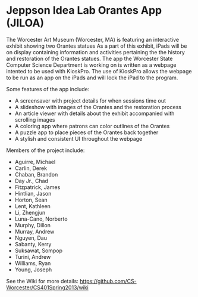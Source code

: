 Jeppson Idea Lab Orantes App (JILOA)
====================================

The Worcester Art Museum (Worcester, MA) is featuring an interactive exhibit showing two Orantes statues
As a part of this exhibit, iPads will be on display containing information and activities pertaining the the history
and restoration of the Orantes statues. The app the Worcester State Computer Science Department is working on is
written as a webpage intented to be used with KioskPro. The use of KioskPro allows the webpage to be run as an app
on the iPads and will lock the iPad to the program.

Some features of the app include:
*  A screensaver with project details for when sessions time out
*  A slideshow with images of the Orantes and the restoration process
*  An article viewer with details about the exhibit accompanied with scrolling images
*  A coloring app where patrons can color outlines of the Orantes
*  A puzzle app to place pieces of the Orantes back together
*  A stylish and consistent UI throughout the webpage
  
Members of the project include:
*  Aguirre, Michael
*  Carlin, Derek
*  Chaban, Brandon
*  Day Jr., Chad
*  Fitzpatrick, James
*  Hintlian, Jason
*  Horton, Sean
*  Lent, Kathleen
*  Li, Zhengjun
*  Luna-Cano, Norberto
*  Murphy, Dillon
*  Murray, Andrew
*  Nguyen, Dau
*  Sabanty, Kerry
*  Suksawat, Sompop
*  Turini, Andrew
*  Williams, Ryan
*  Young, Joseph

See the Wiki for more details: https://github.com/CS-Worcester/CS401Spring2013/wiki  
